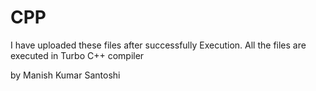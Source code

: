 # CPP
I have uploaded these files after successfully Execution.
All the files are executed in Turbo C++ compiler

by Manish Kumar Santoshi
